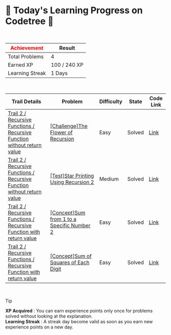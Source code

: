# 🌲 Today's Learning Progress on Codetree 🌲

<br />

| <span style="color:red;display:block;text-align:center;"> **Achievement**</span> | Result |
|---|---|
|Total Problems| 4 |
| Earned XP | 100 / 240 XP |
| Learning Streak | 1 Days |

<br />

|Trail Details|Problem|Difficulty|State|Code Link|
|---|---|---|---|---|
|[Trail 2 / Recursive Functions / Recursive Function without return value](https://www.codetree.ai/trail-info/novice-mid/)|[[Challenge]The Flower of Recursion](https://www.codetree.ai/trails/complete/curated-cards/challenge-the-flower-of-the-recursive-function/)|Easy|Solved|[Link](https://github.com/linuschoudhury/codetree/blob/main/250215/%EC%9E%AC%EA%B7%80%ED%95%A8%EC%88%98%EC%9D%98%20%EA%BD%83/the-flower-of-the-recursive-function.py)|
|[Trail 2 / Recursive Functions / Recursive Function without return value](https://www.codetree.ai/trail-info/novice-mid/)|[[Test]Star Printing Using Recursion 2](https://www.codetree.ai/trails/complete/curated-cards/test-star-output-with-recursive-function-2/)|Medium|Solved|[Link](https://github.com/linuschoudhury/codetree/blob/main/250215/%EC%9E%AC%EA%B7%80%ED%95%A8%EC%88%98%EB%A5%BC%20%EC%9D%B4%EC%9A%A9%ED%95%9C%20%EB%B3%84%20%EC%B6%9C%EB%A0%A5%202/star-output-with-recursive-function-2.py)|
|[Trail 2 / Recursive Functions / Recursive Function with return value](https://www.codetree.ai/trail-info/novice-mid/)|[[Concept]Sum from 1 to a Specific Number 2](https://www.codetree.ai/trails/complete/curated-cards/intro-sum-from-1-to-a-certain-number-2/)|Easy|Solved|[Link](https://github.com/linuschoudhury/codetree/blob/main/250215/1%EB%B6%80%ED%84%B0%20%ED%8A%B9%EC%A0%95%20%EC%88%98%EA%B9%8C%EC%A7%80%EC%9D%98%20%ED%95%A9%202/sum-from-1-to-a-certain-number-2.py)|
|[Trail 2 / Recursive Functions / Recursive Function with return value](https://www.codetree.ai/trail-info/novice-mid/)|[[Concept]Sum of Squares of Each Digit](https://www.codetree.ai/trails/complete/curated-cards/intro-square-of-each-digit/)|Easy|Solved|[Link](https://github.com/linuschoudhury/codetree/blob/main/250215/%EA%B0%81%20%EC%9E%90%EB%A6%AC%20%EC%88%AB%EC%9E%90%EC%9D%98%20%EC%A0%9C%EA%B3%B1/square-of-each-digit.py)|


<br />

> [!TIP]
> **XP Acquired** : You can earn experience points only once for problems solved without looking at the explanation.  
> **Learning Streak** : A streak day become valid as soon as you earn new experience points on a new day.

